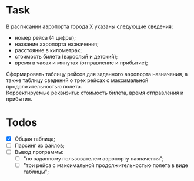 # Task

В расписании аэропорта города X указаны следующие сведения:
- номер рейса (4 цифры);
- название аэропорта назначения;
- расстояние в километрах;
- стоимость билета (взрослый и детский);
- время в часах и минутах (отправление и прибытие);

Сформировать таблицу рейсов для заданного аэропорта назначения, а также таблицу сведений о трех рейсах с максимальной продолжительностью полета.\
Корректируемые реквизиты: стоимость билета, время отправления и прибытия.

# Todos

- [x] Общая таблица;
- [ ] Парсинг из файлов;
- [ ] Вывод программы:
  - [ ] "по заданному пользователем аэропорту назначения";
  - [ ] "три рейса с максимальной продолжительностью полета в виде таблицы";
